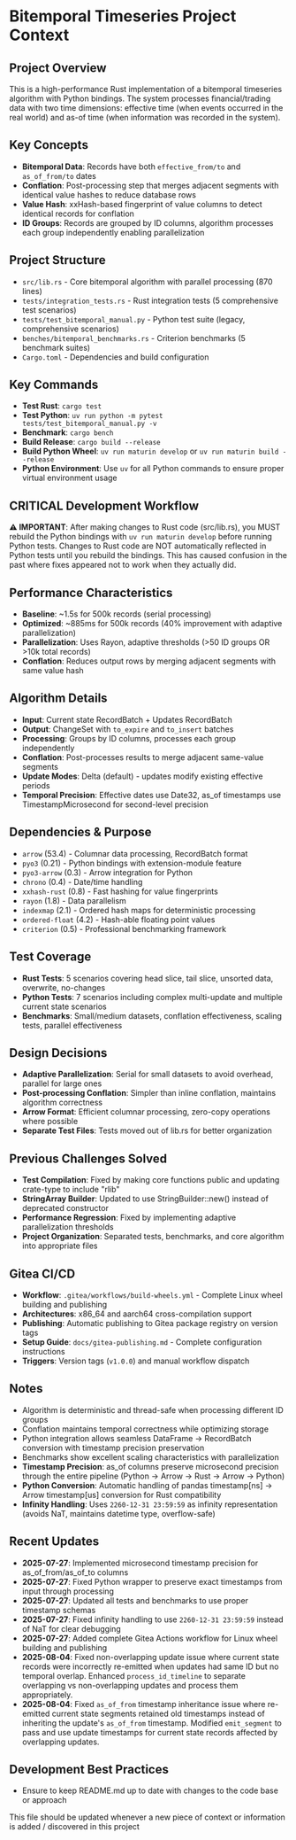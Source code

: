 # Bitemporal Timeseries Project Context

## Project Overview
This is a high-performance Rust implementation of a bitemporal timeseries algorithm with Python bindings. The system processes financial/trading data with two time dimensions: effective time (when events occurred in the real world) and as-of time (when information was recorded in the system).

## Key Concepts
- **Bitemporal Data**: Records have both `effective_from/to` and `as_of_from/to` dates
- **Conflation**: Post-processing step that merges adjacent segments with identical value hashes to reduce database rows
- **Value Hash**: xxHash-based fingerprint of value columns to detect identical records for conflation
- **ID Groups**: Records are grouped by ID columns, algorithm processes each group independently enabling parallelization

## Project Structure
- `src/lib.rs` - Core bitemporal algorithm with parallel processing (870 lines)
- `tests/integration_tests.rs` - Rust integration tests (5 comprehensive test scenarios)
- `tests/test_bitemporal_manual.py` - Python test suite (legacy, comprehensive scenarios)
- `benches/bitemporal_benchmarks.rs` - Criterion benchmarks (5 benchmark suites)
- `Cargo.toml` - Dependencies and build configuration

## Key Commands
- **Test Rust**: `cargo test`
- **Test Python**: `uv run python -m pytest tests/test_bitemporal_manual.py -v`
- **Benchmark**: `cargo bench`
- **Build Release**: `cargo build --release`
- **Build Python Wheel**: `uv run maturin develop` or `uv run maturin build --release`
- **Python Environment**: Use `uv` for all Python commands to ensure proper virtual environment usage

## CRITICAL Development Workflow
**⚠️  IMPORTANT**: After making changes to Rust code (src/lib.rs), you MUST rebuild the Python bindings with `uv run maturin develop` before running Python tests. Changes to Rust code are NOT automatically reflected in Python tests until you rebuild the bindings. This has caused confusion in the past where fixes appeared not to work when they actually did.

## Performance Characteristics
- **Baseline**: ~1.5s for 500k records (serial processing)
- **Optimized**: ~885ms for 500k records (40% improvement with adaptive parallelization)
- **Parallelization**: Uses Rayon, adaptive thresholds (>50 ID groups OR >10k total records)
- **Conflation**: Reduces output rows by merging adjacent segments with same value hash

## Algorithm Details
- **Input**: Current state RecordBatch + Updates RecordBatch  
- **Output**: ChangeSet with `to_expire` and `to_insert` batches
- **Processing**: Groups by ID columns, processes each group independently
- **Conflation**: Post-processes results to merge adjacent same-value segments
- **Update Modes**: Delta (default) - updates modify existing effective periods
- **Temporal Precision**: Effective dates use Date32, as_of timestamps use TimestampMicrosecond for second-level precision

## Dependencies & Purpose
- `arrow` (53.4) - Columnar data processing, RecordBatch format
- `pyo3` (0.21) - Python bindings with extension-module feature
- `pyo3-arrow` (0.3) - Arrow integration for Python
- `chrono` (0.4) - Date/time handling
- `xxhash-rust` (0.8) - Fast hashing for value fingerprints
- `rayon` (1.8) - Data parallelism
- `indexmap` (2.1) - Ordered hash maps for deterministic processing
- `ordered-float` (4.2) - Hash-able floating point values
- `criterion` (0.5) - Professional benchmarking framework

## Test Coverage
- **Rust Tests**: 5 scenarios covering head slice, tail slice, unsorted data, overwrite, no-changes
- **Python Tests**: 7 scenarios including complex multi-update and multiple current state scenarios
- **Benchmarks**: Small/medium datasets, conflation effectiveness, scaling tests, parallel effectiveness

## Design Decisions
- **Adaptive Parallelization**: Serial for small datasets to avoid overhead, parallel for large ones
- **Post-processing Conflation**: Simpler than inline conflation, maintains algorithm correctness
- **Arrow Format**: Efficient columnar processing, zero-copy operations where possible
- **Separate Test Files**: Tests moved out of lib.rs for better organization

## Previous Challenges Solved
- **Test Compilation**: Fixed by making core functions public and updating crate-type to include "rlib"
- **StringArray Builder**: Updated to use StringBuilder::new() instead of deprecated constructor
- **Performance Regression**: Fixed by implementing adaptive parallelization thresholds
- **Project Organization**: Separated tests, benchmarks, and core algorithm into appropriate files

## Gitea CI/CD
- **Workflow**: `.gitea/workflows/build-wheels.yml` - Complete Linux wheel building and publishing
- **Architectures**: x86_64 and aarch64 cross-compilation support
- **Publishing**: Automatic publishing to Gitea package registry on version tags
- **Setup Guide**: `docs/gitea-publishing.md` - Complete configuration instructions
- **Triggers**: Version tags (`v1.0.0`) and manual workflow dispatch

## Notes
- Algorithm is deterministic and thread-safe when processing different ID groups
- Conflation maintains temporal correctness while optimizing storage
- Python integration allows seamless DataFrame → RecordBatch conversion with timestamp precision preservation
- Benchmarks show excellent scaling characteristics with parallelization
- **Timestamp Precision**: as_of columns preserve microsecond precision through the entire pipeline (Python → Arrow → Rust → Arrow → Python)
- **Python Conversion**: Automatic handling of pandas timestamp[ns] → Arrow timestamp[us] conversion for Rust compatibility
- **Infinity Handling**: Uses `2260-12-31 23:59:59` as infinity representation (avoids NaT, maintains datetime type, overflow-safe)

## Recent Updates
- **2025-07-27**: Implemented microsecond timestamp precision for as_of_from/as_of_to columns
- **2025-07-27**: Fixed Python wrapper to preserve exact timestamps from input through processing  
- **2025-07-27**: Updated all tests and benchmarks to use proper timestamp schemas
- **2025-07-27**: Fixed infinity handling to use `2260-12-31 23:59:59` instead of NaT for clear debugging
- **2025-07-27**: Added complete Gitea Actions workflow for Linux wheel building and publishing
- **2025-08-04**: Fixed non-overlapping update issue where current state records were incorrectly re-emitted when updates had same ID but no temporal overlap. Enhanced `process_id_timeline` to separate overlapping vs non-overlapping updates and process them appropriately.
- **2025-08-04**: Fixed `as_of_from` timestamp inheritance issue where re-emitted current state segments retained old timestamps instead of inheriting the update's `as_of_from` timestamp. Modified `emit_segment` to pass and use update timestamps for current state records affected by overlapping updates.

## Development Best Practices
- Ensure to keep README.md up to date with changes to the code base or approach

This file should be updated whenever a new piece of context or information is added / discovered in this project